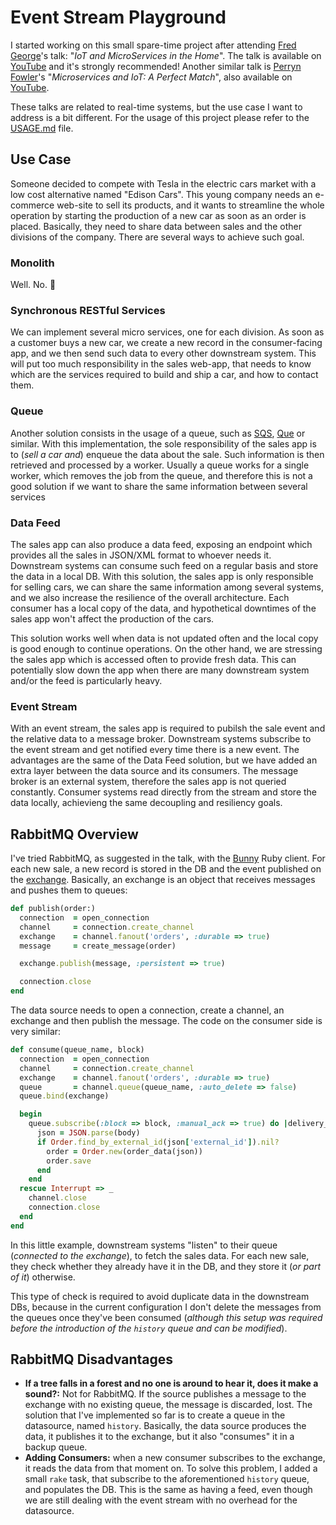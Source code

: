 # Event Stream Playground

I started working on this small spare-time project after attending [Fred George](https://twitter.com/fgeorge52?lang=en)'s talk: "_IoT and MicroServices in the Home_". The talk is available on [YouTube](https://youtu.be/J1eTutzcGFQ) and it's strongly recommended!
Another similar talk is [Perryn Fowler](https://twitter.com/perrynfowler)'s
"_Microservices and IoT: A Perfect Match_", also available on [YouTube](https://youtu.be/Am7edhP6G7s).

These talks are related to real-time systems, but the use case I want to address
is a bit different. For the usage of this project please refer to the
[USAGE.md](USAGE.md) file.

## Use Case

Someone decided to compete with Tesla in the electric cars market with a low cost alternative named "Edison Cars". This young company needs an e-commerce web-site to sell its products, and it wants to streamline the whole operation by starting the production of a new car as soon as an order is placed. Basically, they need to share data between sales and the other divisions of the company. There are several ways to achieve such goal.

### Monolith

Well. No. 😬

### Synchronous RESTful Services

We can implement several micro services, one for each division. As soon as a customer buys a new car, we create a new record in the consumer-facing app, and we then send such data to every other downstream system. This will put too much responsibility in the sales web-app, that needs to know which are the services required to build and ship a car, and how to contact them.

### Queue

Another solution consists in the usage of a queue, such as [SQS](https://aws.amazon.com/sqs/), [Que](https://github.com/chanks/que) or similar. With this implementation, the sole responsibility of the sales app is to (_sell a car and_) enqueue the data about the sale. Such information is then retrieved and processed by a worker. Usually a queue works for a single worker, which removes the job from the queue, and therefore this is not a good solution if we want to share the same information between several services

### Data Feed

The sales app can also produce a data feed, exposing an endpoint which provides all the sales in JSON/XML format to whoever needs it. Downstream systems can consume such feed on a regular basis and store the data in a local DB. With this solution, the sales app is only responsible for selling cars, we can share the same information among several systems, and we also increase the resilience of the overall architecture. Each consumer has a local copy of the data, and hypothetical downtimes of the sales app won't affect the production of the cars.

This solution works well when data is not updated often and the local copy is good enough to continue operations. On the other hand, we are stressing the sales app which is accessed often to provide fresh data. This can potentially slow down the app when there are many downstream system and/or the feed is particularly heavy.

### Event Stream

With an event stream, the sales app is required to pubilsh the sale event and the relative data to a message broker. Downstream systems subscribe to the event stream and get notified every time there is a new event. The advantages are the same of the Data Feed solution, but we have added an extra layer between the data source and its consumers. The message broker is an external system, therefore the sales app is not queried constantly. Consumer systems read directly from the stream and store the data locally, achievieng the same decoupling and resiliency goals.

## RabbitMQ Overview

I've tried RabbitMQ, as suggested in the talk, with the [Bunny](http://rubybunny.info/) Ruby client. For each new sale, a new record is stored in the DB and the event published on the [exchange](https://www.rabbitmq.com/tutorials/tutorial-three-ruby.html). Basically, an exchange is an object that receives messages and pushes them to queues:

```ruby
def publish(order:)
  connection  = open_connection
  channel     = connection.create_channel
  exchange    = channel.fanout('orders', :durable => true)
  message     = create_message(order)

  exchange.publish(message, :persistent => true)

  connection.close
end
```
The data source needs to open a connection, create a channel, an exchange and then publish the message. The code on the consumer side is very similar:

```ruby
def consume(queue_name, block)
  connection  = open_connection
  channel     = connection.create_channel
  exchange    = channel.fanout('orders', :durable => true)
  queue       = channel.queue(queue_name, :auto_delete => false)
  queue.bind(exchange)

  begin
    queue.subscribe(:block => block, :manual_ack => true) do |delivery_info, properties, body|
      json = JSON.parse(body)
      if Order.find_by_external_id(json['external_id']).nil?
        order = Order.new(order_data(json))
        order.save
      end
    end
  rescue Interrupt => _
    channel.close
    connection.close
  end
end
```
In this little example, downstream systems "listen" to their queue (_connected
to the exchange_), to fetch the sales data. For each new sale, they check whether
they already have it in the DB, and they store it (_or part of it_) otherwise.

This type of check is required to avoid duplicate data in the downstream DBs,
because in the current configuration I don't delete the messages from the queues
once they've been consumed (_although this setup was required before the
  introduction of the `history` queue and can be modified_).

## RabbitMQ Disadvantages

* __If a tree falls in a forest and no one is around to hear it, does it make
a sound?:__ Not for RabbitMQ. If the source publishes a message to the exchange with no existing queue, the message is discarded, lost. The solution that I've implemented so far is to create a queue in the datasource, named `history`. Basically, the data source produces the data, it publishes it to the exchange, but it also "consumes" it in a backup queue.
* __Adding Consumers:__ when a new consumer subscribes to the exchange, it reads the data from that moment on. To solve this problem, I added a small `rake` task, that subscribe to the aforementioned `history` queue, and populates the DB. This is the same as having a feed, even though we are still dealing with the event stream with no overhead for the datasource.
